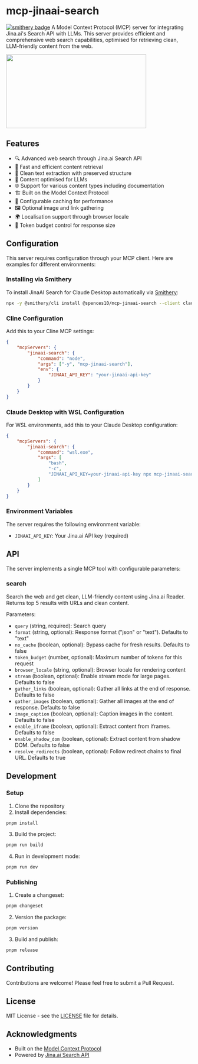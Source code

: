 # mcp-jinaai-search

[![smithery badge](https://smithery.ai/badge/@spences10/mcp-jinaai-search)](https://smithery.ai/protocols/@spences10/mcp-jinaai-search-fetch)
A Model Context Protocol (MCP) server for integrating Jina.ai's Search
API with LLMs. This server provides efficient and comprehensive web
search capabilities, optimised for retrieving clean, LLM-friendly
content from the web.

<a href="https://glama.ai/mcp/servers/u6603w196t">
  <img width="380" height="200" src="https://glama.ai/mcp/servers/u6603w196t/badge" />
</a>

## Features

- 🔍 Advanced web search through Jina.ai Search API
- 🚀 Fast and efficient content retrieval
- 📄 Clean text extraction with preserved structure
- 🧠 Content optimised for LLMs
- 🌐 Support for various content types including documentation
- 🏗️ Built on the Model Context Protocol
- 🔄 Configurable caching for performance
- 🖼️ Optional image and link gathering
- 🌍 Localisation support through browser locale
- 🎯 Token budget control for response size

## Configuration

This server requires configuration through your MCP client. Here are
examples for different environments:

### Installing via Smithery

To install JinaAI Search for Claude Desktop automatically via [Smithery](https://smithery.ai/protocols/@spences10/mcp-jinaai-search-fetch):

```bash
npx -y @smithery/cli install @spences10/mcp-jinaai-search --client claude
```

### Cline Configuration

Add this to your Cline MCP settings:

```json
{
	"mcpServers": {
		"jinaai-search": {
			"command": "node",
			"args": ["-y", "mcp-jinaai-search"],
			"env": {
				"JINAAI_API_KEY": "your-jinaai-api-key"
			}
		}
	}
}
```

### Claude Desktop with WSL Configuration

For WSL environments, add this to your Claude Desktop configuration:

```json
{
	"mcpServers": {
		"jinaai-search": {
			"command": "wsl.exe",
			"args": [
				"bash",
				"-c",
				"JINAAI_API_KEY=your-jinaai-api-key npx mcp-jinaai-search"
			]
		}
	}
}
```

### Environment Variables

The server requires the following environment variable:

- `JINAAI_API_KEY`: Your Jina.ai API key (required)

## API

The server implements a single MCP tool with configurable parameters:

### search

Search the web and get clean, LLM-friendly content using Jina.ai
Reader. Returns top 5 results with URLs and clean content.

Parameters:

- `query` (string, required): Search query
- `format` (string, optional): Response format ("json" or "text").
  Defaults to "text"
- `no_cache` (boolean, optional): Bypass cache for fresh results.
  Defaults to false
- `token_budget` (number, optional): Maximum number of tokens for this
  request
- `browser_locale` (string, optional): Browser locale for rendering
  content
- `stream` (boolean, optional): Enable stream mode for large pages.
  Defaults to false
- `gather_links` (boolean, optional): Gather all links at the end of
  response. Defaults to false
- `gather_images` (boolean, optional): Gather all images at the end of
  response. Defaults to false
- `image_caption` (boolean, optional): Caption images in the content.
  Defaults to false
- `enable_iframe` (boolean, optional): Extract content from iframes.
  Defaults to false
- `enable_shadow_dom` (boolean, optional): Extract content from shadow
  DOM. Defaults to false
- `resolve_redirects` (boolean, optional): Follow redirect chains to
  final URL. Defaults to true

## Development

### Setup

1. Clone the repository
2. Install dependencies:

```bash
pnpm install
```

3. Build the project:

```bash
pnpm run build
```

4. Run in development mode:

```bash
pnpm run dev
```

### Publishing

1. Create a changeset:

```bash
pnpm changeset
```

2. Version the package:

```bash
pnpm version
```

3. Build and publish:

```bash
pnpm release
```

## Contributing

Contributions are welcome! Please feel free to submit a Pull Request.

## License

MIT License - see the [LICENSE](LICENSE) file for details.

## Acknowledgments

- Built on the
  [Model Context Protocol](https://github.com/modelcontextprotocol)
- Powered by [Jina.ai Search API](https://jina.ai)

